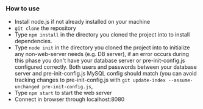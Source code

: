 ### How to use

- Install node.js if not already installed on your machine
- ```git clone``` the repository
- Type ```npm install``` in the directory you cloned the project into to install dependencies.
- Type ```node init``` in the directory you cloned the project into to initialize any non-web-server needs (e.g. DB server), if an error occurs during this phase you don't have your database server or pre-init-config.js configured correctly. Both users and passwords between your database server and pre-init-config.js MySQL config should match (you can avoid tracking changes to pre-init-config.js with ```git update-index --assume-unchanged pre-init-config.js```,
- Type ```npm start``` to start the web server
- Connect in browser through localhost:8080
